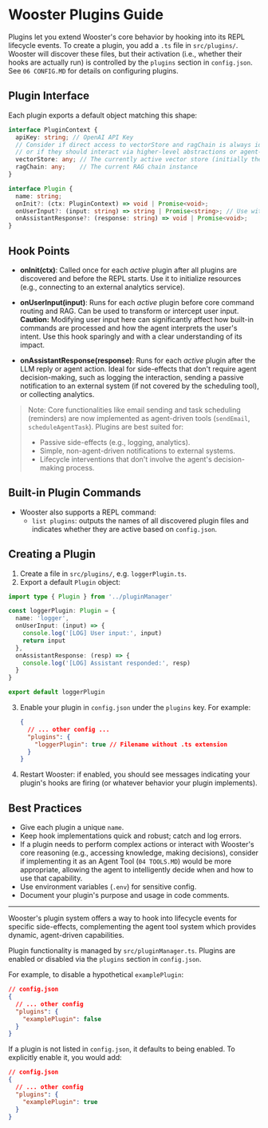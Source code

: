 # Wooster Plugins Guide

Plugins let you extend Wooster's core behavior by hooking into its REPL lifecycle events. To create a plugin, you add a `.ts` file in `src/plugins/`. Wooster will discover these files, but their activation (i.e., whether their hooks are actually run) is controlled by the `plugins` section in `config.json`. See `06 CONFIG.MD` for details on configuring plugins.

## Plugin Interface

Each plugin exports a default object matching this shape:
```ts
interface PluginContext {
  apiKey: string; // OpenAI API Key
  // Consider if direct access to vectorStore and ragChain is always ideal for plugins,
  // or if they should interact via higher-level abstractions or agent-triggerable tools for core functionalities.
  vectorStore: any; // The currently active vector store (initially the default store)
  ragChain: any;    // The current RAG chain instance
}

interface Plugin {
  name: string;
  onInit?: (ctx: PluginContext) => void | Promise<void>;
  onUserInput?: (input: string) => string | Promise<string>; // Use with caution
  onAssistantResponse?: (response: string) => void | Promise<void>;
}
```

## Hook Points

- **onInit(ctx)**: Called once for each *active* plugin after all plugins are discovered and before the REPL starts. Use it to initialize resources (e.g., connecting to an external analytics service).

- **onUserInput(input)**: Runs for each *active* plugin before core command routing and RAG. Can be used to transform or intercept user input. **Caution:** Modifying user input here can significantly affect how built-in commands are processed and how the agent interprets the user's intent. Use this hook sparingly and with a clear understanding of its impact.

- **onAssistantResponse(response)**: Runs for each *active* plugin after the LLM reply or agent action. Ideal for side-effects that don't require agent decision-making, such as logging the interaction, sending a passive notification to an external system (if not covered by the scheduling tool), or collecting analytics.

> Note: Core functionalities like email sending and task scheduling (reminders) are now implemented as agent-driven tools (`sendEmail`, `scheduleAgentTask`). 
> Plugins are best suited for:
>   - Passive side-effects (e.g., logging, analytics).
>   - Simple, non-agent-driven notifications to external systems.
>   - Lifecycle interventions that don't involve the agent's decision-making process.

## Built-in Plugin Commands
- Wooster also supports a REPL command:
  - `list plugins`: outputs the names of all discovered plugin files and indicates whether they are active based on `config.json`.

## Creating a Plugin

1. Create a file in `src/plugins/`, e.g. `loggerPlugin.ts`.
2. Export a default `Plugin` object:
```ts
import type { Plugin } from '../pluginManager'

const loggerPlugin: Plugin = {
  name: 'logger',
  onUserInput: (input) => {
    console.log('[LOG] User input:', input)
    return input
  },
  onAssistantResponse: (resp) => {
    console.log('[LOG] Assistant responded:', resp)
  }
}

export default loggerPlugin
```
3. Enable your plugin in `config.json` under the `plugins` key. For example:
   ```json
   {
     // ... other config ...
     "plugins": {
       "loggerPlugin": true // Filename without .ts extension
     }
   }
   ```
4. Restart Wooster: if enabled, you should see messages indicating your plugin's hooks are firing (or whatever behavior your plugin implements).

## Best Practices

- Give each plugin a unique `name`.
- Keep hook implementations quick and robust; catch and log errors.
- If a plugin needs to perform complex actions or interact with Wooster's core reasoning (e.g., accessing knowledge, making decisions), consider if implementing it as an Agent Tool (`04 TOOLS.MD`) would be more appropriate, allowing the agent to intelligently decide when and how to use that capability.
- Use environment variables (`.env`) for sensitive config.
- Document your plugin's purpose and usage in code comments.

---
Wooster's plugin system offers a way to hook into lifecycle events for specific side-effects, complementing the agent tool system which provides dynamic, agent-driven capabilities.

Plugin functionality is managed by `src/pluginManager.ts`. Plugins are enabled or disabled via the `plugins` section in `config.json`.

For example, to disable a hypothetical `examplePlugin`:

```json
// config.json
{
  // ... other config
  "plugins": {
    "examplePlugin": false
  }
}
```

If a plugin is not listed in `config.json`, it defaults to being enabled. To explicitly enable it, you would add:

```json
// config.json
{
  // ... other config
  "plugins": {
    "examplePlugin": true
  }
}
```
